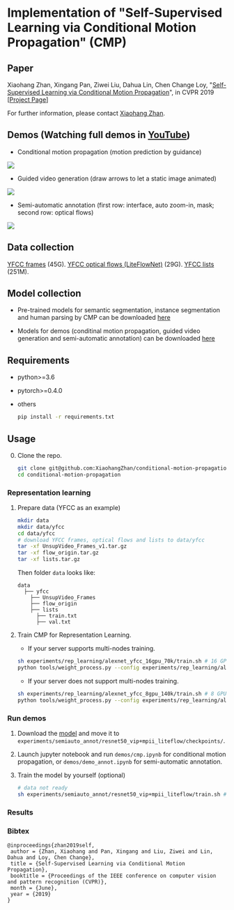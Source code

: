 # Implementation of "Self-Supervised Learning via Conditional Motion Propagation" (CMP)

## Paper

Xiaohang Zhan, Xingang Pan, Ziwei Liu, Dahua Lin, Chen Change Loy, "[Self-Supervised Learning via Conditional Motion Propagation](https://arxiv.org/abs/1903.11412)", in CVPR 2019 [[Project Page](http://mmlab.ie.cuhk.edu.hk/projects/CMP/)]

For further information, please contact [Xiaohang Zhan](https://xiaohangzhan.github.io/).

## Demos (Watching full demos in [YouTube](https://www.youtube.com/watch?v=6R_oJCq5qMw))

* Conditional motion propagation (motion prediction by guidance)

![](demos/demo_cmp.gif)

* Guided video generation (draw arrows to let a static image animated)

![](demos/demo_video_generation.gif)

* Semi-automatic annotation (first row: interface, auto zoom-in, mask; second row: optical flows)

![](demos/demo_annotation.gif)

## Data collection

[YFCC frames](https://dl.fbaipublicfiles.com/unsupervised-video/UnsupVideo_Frames_v1.tar.gz) (45G).
[YFCC optical flows (LiteFlowNet)](https://drive.google.com/open?id=1S_TU1UjKms-U_Q4bOhXfUfIJX5hgwOtq) (29G).
[YFCC lists](https://drive.google.com/open?id=1ObzO7xWXolPKrIC39XCvjttZYEoVn6k2) (251M).

## Model collection

* Pre-trained models for semantic segmentation, instance segmentation and human parsing by CMP can be downloaded [here](https://drive.google.com/open?id=1Kx-OIcr2U44p9mlpV-SbhANQdtbn2rJR)

* Models for demos (conditinal motion propagation, guided video generation and semi-automatic annotation) can be downloaded [here](https://drive.google.com/open?id=1JMuoexvRCUQ0cmtfyse-8OScLHA6tjuI)

## Requirements
 
* python>=3.6
* pytorch>=0.4.0
* others

    ```sh
    pip install -r requirements.txt
    ```

## Usage

0. Clone the repo.

    ```sh
    git clone git@github.com:XiaohangZhan/conditional-motion-propagation.git
    cd conditional-motion-propagation
    ```

### Representation learning

1. Prepare data (YFCC as an example)

    ```sh
    mkdir data
    mkdir data/yfcc
    cd data/yfcc
    # download YFCC frames, optical flows and lists to data/yfcc
    tar -xf UnsupVideo_Frames_v1.tar.gz
    tar -xf flow_origin.tar.gz
    tar -xf lists.tar.gz
    ```
    Then folder `data` looks like:
    ```
    data
      ├── yfcc
        ├── UnsupVideo_Frames
        ├── flow_origin
        ├── lists
          ├── train.txt
          ├── val.txt
    ```

2. Train CMP for Representation Learning.

    * If your server supports multi-nodes training.

    ```sh
    sh experiments/rep_learning/alexnet_yfcc_16gpu_70k/train.sh # 16 GPUs distributed training
    python tools/weight_process.py --config experiments/rep_learning/alexnet_yfcc_16gpu_70k/config.yaml --iter 70000 # extract weights of the image encoder to experiments/rep_learning/alexnet_yfcc_16gpu_70k/checkpoints/convert_iter_70000.pth.tar
    ```

    * If your server does not support multi-nodes training.
    ```sh
    sh experiments/rep_learning/alexnet_yfcc_8gpu_140k/train.sh # 8 GPUs distributed training
    python tools/weight_process.py --config experiments/rep_learning/alexnet_yfcc_8gpu_140k/config.yaml --iter 140000 # extract weights of the image encoder
    ```

### Run demos

1. Download the [model](https://drive.google.com/open?id=1JMuoexvRCUQ0cmtfyse-8OScLHA6tjuI) and move it to `experiments/semiauto_annot/resnet50_vip+mpii_liteflow/checkpoints/`.

2. Launch jupyter notebook and run `demos/cmp.ipynb` for conditional motion propagation, or `demos/demo_annot.ipynb` for semi-automatic annotation.

3. Train the model by yourself (optional)

    ```sh
    # data not ready
    sh experiments/semiauto_annot/resnet50_vip+mpii_liteflow/train.sh # 8 GPUs distributed training
    ```

### Results

### Bibtex

```
@inproceedings{zhan2019self,
 author = {Zhan, Xiaohang and Pan, Xingang and Liu, Ziwei and Lin, Dahua and Loy, Chen Change},
 title = {Self-Supervised Learning via Conditional Motion Propagation},
 booktitle = {Proceedings of the IEEE conference on computer vision and pattern recognition (CVPR)},
 month = {June},
 year = {2019}
}
```
